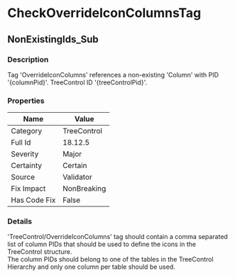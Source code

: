 ﻿---  
uid: Validator_18_12_5  
---

# CheckOverrideIconColumnsTag

## NonExistingIds\_Sub

### Description

Tag 'OverrideIconColumns' references a non\-existing 'Column' with PID '{columnPid}'. TreeControl ID '{treeControlPid}'.

### Properties

| Name         | Value       |
| ------------ | ----------- |
| Category     | TreeControl |
| Full Id      | 18.12.5     |
| Severity     | Major       |
| Certainty    | Certain     |
| Source       | Validator   |
| Fix Impact   | NonBreaking |
| Has Code Fix | False       |

### Details

'TreeControl\/OverrideIconColumns' tag should contain a comma separated list of column PIDs that should be used to define the icons in the TreeControl structure.  
The column PIDs should belong to one of the tables in the TreeControl Hierarchy and only one column per table should be used.

